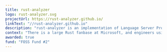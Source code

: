 ```yaml
---
title: rust-analyzer
logo: rust-analyzer.svg
projectUrl: https://rust-analyzer.github.io/
linkText: "//rust-analyzer.github.io"
description: "rust-analyzer is an implementation of Language Server Protocol for the Rust programming language. It provides features like completion and goto definition for many code editors, including VS Code, Emacs and Vim."
context: "There is a large Rust fanbase at Microsoft, and engineers using Rust find themselves using rust-analyzer every day. It's also integrated into the open source-based Visual Studio Code product."
awarded: true
fund: "FOSS Fund #2"
---
```

